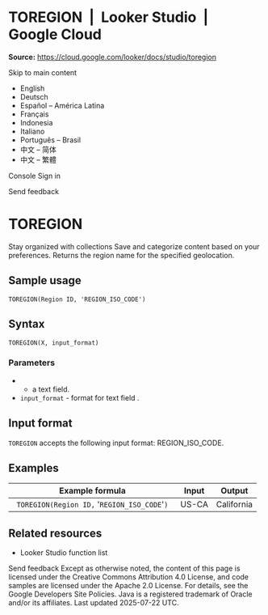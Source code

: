 # TOREGION  |  Looker Studio  |  Google Cloud

**Source:** https://cloud.google.com/looker/docs/studio/toregion

Skip to main content 
  * English
  * Deutsch
  * Español – América Latina
  * Français
  * Indonesia
  * Italiano
  * Português – Brasil
  * 中文 – 简体
  * 中文 – 繁體

Console  Sign in




Send feedback 
#  TOREGION
Stay organized with collections  Save and categorize content based on your preferences. 
Returns the region name for the specified geolocation.
## Sample usage
`TOREGION(Region ID, 'REGION_ISO_CODE')`
## Syntax
`TOREGION(X, input_format)`
### Parameters
  * - a text field.
  * `input_format` - format for text field .


## Input format
`TOREGION` accepts the following input format: REGION_ISO_CODE.
## Examples
Example formula | Input | Output  
---|---|---  
` TOREGION(Region ID,` '`REGION_ISO_CODE`'`) ` |  US-CA  |  California   
## Related resources
  * Looker Studio function list


Send feedback 
Except as otherwise noted, the content of this page is licensed under the Creative Commons Attribution 4.0 License, and code samples are licensed under the Apache 2.0 License. For details, see the Google Developers Site Policies. Java is a registered trademark of Oracle and/or its affiliates.
Last updated 2025-07-22 UTC.


